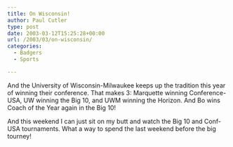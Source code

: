 ```yaml
---
title: On Wisconsin!
author: Paul Cutler
type: post
date: 2003-03-12T15:25:28+00:00
url: /2003/03/on-wisconsin/
categories:
  - Badgers
  - Sports

---
```

And the University of Wisconsin-Milwaukee keeps up the tradition this year of winning their conference. That makes 3: Marquette winning Conference-USA, UW winning the Big 10, and UWM winning the Horizon. And Bo wins Coach of the Year again in the Big 10!

And this weekend I can just sit on my butt and watch the Big 10 and Conf-USA tournaments. What a way to spend the last weekend before the big tourney!